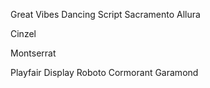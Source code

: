 Great Vibes
Dancing Script
Sacramento
Allura

Cinzel

Montserrat

Playfair Display
Roboto
Cormorant Garamond

